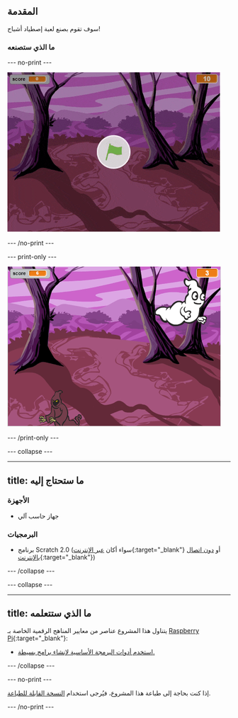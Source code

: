 ## المقدمة

سوف تقوم بصنع لعبة إصطياد أشباح!

### ما الذي ستصنعه

--- no-print ---

![معرض](images/showcase.gif)

--- /no-print ---

--- print-only ---

![معرض](images/showcase-static.png)

--- /print-only ---

--- collapse ---

* * *

## title: ما ستحتاج إليه

### الأجهزة

+ جهاز حاسب آلي

### البرمجيات

+ برنامج Scratch 2.0 (سواء أكان [عبر الإنترنت](http://rpf.io/scratchon){:target="_blank"} أو [دون اتصال بالإنترنت](http://rpf.io/scratchoff){:target="_blank"})

--- /collapse ---

--- collapse ---

* * *

## title: ما الذي ستتعلمه

يتناول هذا المشروع عناصر من معايير المناهج الرقمية الخاصة بـ [Raspberry Pi](http://rpf.io/curriculum){:target="_blank"}:

+ [استخدم أدوات البرمجة الأساسية لإنشاء برامج بسيطة.](https://www.raspberrypi.org/curriculum/programming/creator)

--- /collapse ---

--- no-print ---

إذا كنت بحاجة إلى طباعة هذا المشروع، فيُرجى استخدام [النسخة القابلة للطباعة](https://projects.raspberrypi.org/ar-SA/projects/ghostbusters/print).

--- /no-print ---